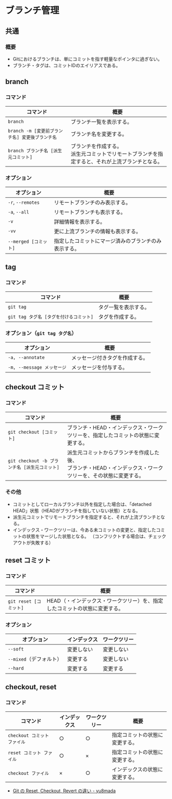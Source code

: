 # ブランチ管理

## 共通

### 概要

- Gitにおけるブランチは、単にコミットを指す軽量なポインタに過ぎない。
- ブランチ・タグは、コミットIDのエイリアスである。

## branch

### コマンド

| コマンド                                        | 概要                                                         |
| ----------------------------------------------- | ------------------------------------------------------------ |
| `branch`                                        | ブランチ一覧を表示する。                                     |
| `branch -m [変更前ブランチ名] 変更後ブランチ名` | ブランチ名を変更する。                                       |
| `branch ブランチ名 [派生元コミット]`            | ブランチを作成する。<br />派生元コミットでリモートブランチを指定すると、それが上流ブランチとなる。 |

### オプション

| オプション            | 概要                                                 |
| --------------------- | ---------------------------------------------------- |
| `-r`, `--remotes`     | リモートブランチのみ表示する。                       |
| `-a`, `--all`         | リモートブランチも表示する。                         |
| `-v`                  | 詳細情報を表示する。                                 |
| `-vv`                 | 更に上流ブランチの情報も表示する。                   |
| `--merged [コミット]` | 指定したコミットにマージ済みのブランチのみ表示する。 |

## tag

### コマンド

| コマンド                                | 概要                 |
| --------------------------------------- | -------------------- |
| `git tag`                               | タグ一覧を表示する。 |
| `git tag タグ名 [タグを付けるコミット]` | タグを作成する。     |

### オプション（`git tag タグ名`）

| オプション                 | 概要                           |
| -------------------------- | ------------------------------ |
| `-a, --annotate`           | メッセージ付きタグを作成する。 |
| `-m, --message メッセージ` | メッセージを付与する。         |

## checkout コミット

### コマンド

| コマンド                                      | 概要                                                         |
| --------------------------------------------- | ------------------------------------------------------------ |
| `git checkout [コミット]`                     | ブランチ・HEAD・インデックス・ワークツリーを、指定したコミットの状態に変更する。 |
| `git checkout -b ブランチ名 [派生元コミット]` | 派生元コミットからブランチを作成した後、<br />ブランチ・HEAD・インデックス・ワークツリーを、その状態に変更する。 |

### その他

- コミットとしてローカルブランチ以外を指定した場合は、「detached HEAD」状態（HEADがブランチを指していない状態）となる。
- 派生元コミットでリモートブランチを指定すると、それが上流ブランチとなる。
- インデックス・ワークツリーは、今ある未コミットの変更と、指定したコミットの状態をマージした状態となる。
  （コンフリクトする場合は、チェックアウトが失敗する）

## reset コミット

### コマンド

| コマンド               | 概要                                                         |
| ---------------------- | ------------------------------------------------------------ |
| `git reset [コミット]` | HEAD（・インデックス・ワークツリー）を、指定したコミットの状態に変更する。 |

### オプション

| オプション              | インデックス | ワークツリー |
| ----------------------- | ------------ | ------------ |
| `--soft`                | 変更しない   | 変更しない   |
| `--mixed`（デフォルト） | 変更する     | 変更しない   |
| `--hard`                | 変更する     | 変更する     |

## checkout, reset

### コマンド

| コマンド                     | インデックス | ワークツリー | 概要                                                         |
| ---------------------------- | ------------ | ------------ | ------------------------------------------------------------ |
| `checkout コミット ファイル` | ○     | ○     | 指定コミットの状態に変更する。                 |
| `reset コミット ファイル`  | ○     | ×   | 指定コミットの状態に変更する。 |
| `checkout ファイル` | × | ○ | インデックスの状態に変更する。 |

- [Git の Reset, Checkout, Revert の違い - yu8mada](https://yu8mada.com/2018/06/01/the-difference-between-reset-checkout-and-revert-in-git/)
